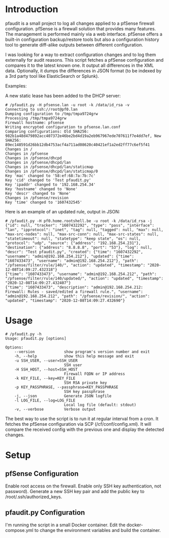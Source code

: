 # Introduction
pfaudit is a small project to log all changes applied to a pfSense firewall configuration. pfSense is a firewall solution that provides many features. The management is performed mainly via a web interface. pfSense offers a built-in configuration backup/restore tools but also a configuration history tool to generate diff-alike outputs between different configuration.

I was looking for a way to extract configuration changes and to log them externally for audit reasons. This script fetches a pfSense configuration and compares it to the latest known one. It output all differences in the XML data. Optionally, it dumps the differences in JSON format (to be indexed by a 3rd party tool like ElasticSearch or Splunk).

Examples:

A new static lease has been added to the DHCP server:

    # /pfaudit.py -H pfsense.lan -u root -k /data/id_rsa -v
    Connecting to ssh://root@pf0.lan
    Dumping configuration to /tmp/tmpa9724grw
    Processing /tmp/tmpa9724grw
    Firewall hostname: pfsense
    Writing encrypted configuration to pfsense.lan.conf
    Comparing configurations: Old SHA256: 982b1a48d479892acc407372e46be2bd4d19a2eb967967ede707611f7e4dd7ef, New SHA256: 89ec148591d26bb12db4753acf4a711ad08620c40421ef1a2ed2ff77c6ef5f41
    Changes in /
    Changes in /pfsense
    Changes in /pfsense/dhcpd
    Changes in /pfsense/dhcpd/lan
    Changes in /pfsense/dhcpd/lan/staticmap
    Changes in /pfsense/dhcpd/lan/staticmap/0
    Key 'mac' changed to '58:ef:68:7a:7b:7c'
    Key 'cid' changed to 'Test pfaudit.py'
    Key 'ipaddr' changed to '192.168.254.34'
    Key 'hostname' changed to 'None'
    Key 'descr' changed to 'None'
    Changes in /pfsense/revision
    Key 'time' changed to '1607432545'

Here is an example of an updated rule, output in JSON:

    # /pfaudit.py -H pf0.home.rootshell.be -u root -k /data/id_rsa -j
    {"id": null, "tracker": "1607432292", "type": "pass", "interface": "lan", "ipprotocol": "inet", "tag": null, "tagged": null, "max": null, "max-src-nodes": null, "max-src-conn": null, "max-src-states": null, "statetimeout": null, "statetype": "keep state", "os": null, "protocol": "udp", "source": {"address": "192.168.254.231"}, "destination": {"address": "8.8.8.8", "port": "53"}, "log": null, "descr": "Test pfaudit.py", "created": {"time": "1607432292", "username": "admin@192.168.254.212"}, "updated": {"time": "1607433473", "username": "admin@192.168.254.212"}, "path": "/pfsense/filter/rule/140/", "action": "updated", "timestamp": "2020-12-08T14:09:27.432318"}
    {"time": "1607433473", "username": "admin@192.168.254.212", "path": "/pfsense/filter/rule/140/updated/", "action": "updated", "timestamp": "2020-12-08T14:09:27.432407"}
    {"time": "1607433473", "description": "admin@192.168.254.212: Firewall: Rules - saved/edited a firewall rule.", "username": "admin@192.168.254.212", "path": "/pfsense/revision/", "action": "updated", "timestamp": "2020-12-08T14:09:27.432690"}

# Usage
    # /pfaudit.py -h
    Usage: pfaudit.py [options]

    Options:
        --version             show program's version number and exit
        -h, --help            show this help message and exit
        -u SSH_USER, --user=SSH_USER
                              SSH user
        -H SSH_HOST, --host=SSH_HOST
                              Firewall FQDN or IP address
        -k KEY_FILE, --key=KEY_FILE
                              SSH RSA private key
        -p KEY_PASSPHRASE, --passphrase=KEY_PASSPHRASE
                              SSH key passphrase
        -j, --json            Generate JSON logfile
        -l LOG_FILE, --log=LOG_FILE
                              Local log file (default: stdout)
        -v, --verbose         Verbose output
  
The best way to use the script is to run it at regular interval from a cron. It fetches the pfSense configuration via SCP (/cf/conf/config.xml). It will compare the received config with the previous one and display the detected changes.

# Setup

## pfSense Configuration
Enable root access on the firewall. Enable only SSH key authentication, not password). Generate a new SSH key pair and add the public key to /root/.ssh/authorized_keys.

## pfaudit.py Configuration
I'm running the script in a small Docker container. Edit the docker-compose.yml to change the environment variables and build the container.
